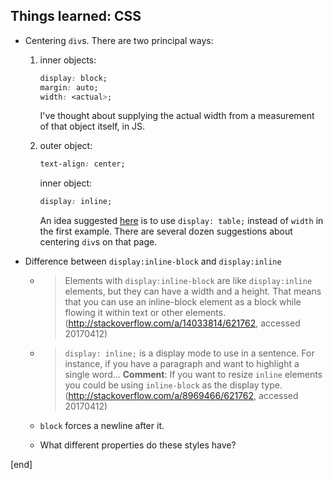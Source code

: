 ## Things learned: CSS

 * Centering `div`s. There are two principal ways:

   1. inner objects:  

      ```css
      display: block;
      margin: auto;
      width: <actual>;
      ```
      I've thought about supplying the actual width from a measurement of that object itself, in JS.

   1. outer object:

      ```css
      text-align: center;
      ```

      inner object:

      ```css
      display: inline;
      ```

      An idea suggested [here](http://stackoverflow.com/a/114549/621762) is to use `display: table;` instead of `width` in the first example. There are several dozen suggestions about centering `div`s on that page.

 * Difference between `display:inline-block` and `display:inline`
 
   * > Elements with `display:inline-block` are like `display:inline` elements, but they can have a width and a height. That means that you can use an inline-block element as a block while flowing it within text or other elements. (http://stackoverflow.com/a/14033814/621762, accessed 20170412)
   * > `display: inline;` is a display mode to use in a sentence. For instance, if you have a paragraph and want to highlight a single word…  **Comment**:  If you want to resize `inline` elements you could be using `inline-block` as the display type. (http://stackoverflow.com/a/8969466/621762, accessed 20170412)
   * `block` forces a newline after it.

   * What different properties do these styles have?

[end]
